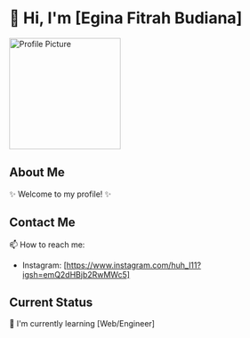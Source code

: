 # 👋 Hi, I'm [Egina Fitrah Budiana]

<img align="center" src="[https://id.pinterest.com/pin/304696731058095518/]" alt="Profile Picture" width="200"/>

## About Me
✨ Welcome to my profile! ✨

## Contact Me
📫 How to reach me:
- Instagram: [https://www.instagram.com/huh_l11?igsh=emQ2dHBjb2RwMWc5]

## Current Status
🌱 I'm currently learning [Web/Engineer]